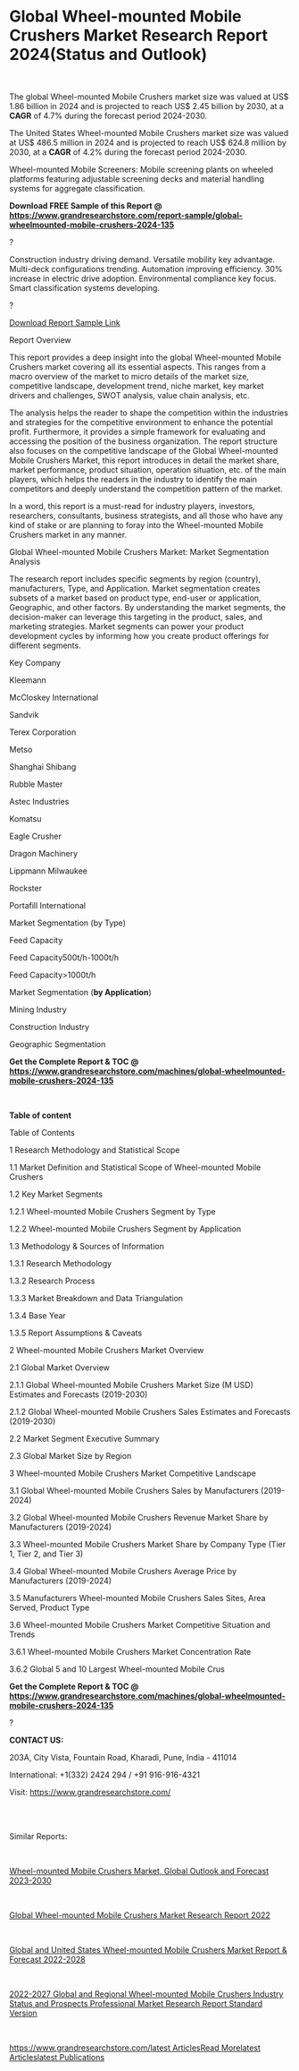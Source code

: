 <h1>Global Wheel-mounted Mobile Crushers Market Research Report 2024(Status and Outlook)</h1><br/><p>The global Wheel-mounted Mobile Crushers market size was valued at US$ 1.86 billion in 2024 and is projected to reach US$ 2.45 billion by 2030, at a <strong>CAGR</strong> of 4.7% during the forecast period 2024-2030.</p>
 
 
 
 <p>The United States Wheel-mounted Mobile Crushers market size was valued at US$ 486.5 million in 2024 and is projected to reach US$ 624.8 million by 2030, at a <strong>CAGR</strong> of 4.2% during the forecast period 2024-2030.</p>
 
 
 
 <p>Wheel-mounted Mobile Screeners: Mobile screening plants on wheeled platforms featuring adjustable screening decks and material handling systems for aggregate classification.</p>
 
 
 
 <div><b>Download FREE Sample of this Report @ <a href="https://www.grandresearchstore.com/report-sample/global-wheelmounted-mobile-crushers-2024-135">https://www.grandresearchstore.com/report-sample/global-wheelmounted-mobile-crushers-2024-135</a></b></div>
 
 
 
 <p>? </p>
 
 
 
 <p>Construction industry driving demand. Versatile mobility key advantage. Multi-deck configurations trending. Automation improving efficiency. 30% increase in electric drive adoption. Environmental compliance key focus. Smart classification systems developing.</p>
 
 
 
 <p>? </p>
 
 
 
 <p><a href="https://www.grandresearchstore.com/mr-admin/report-sample/global-wheelmounted-mobile-crushers-2024-135">Download Report Sample Link</a></p>
 
 
 
 <p>Report Overview</p>
 
 
 
 <p>This report provides a deep insight into the global Wheel-mounted Mobile Crushers market covering all its essential aspects. This ranges from a macro overview of the market to micro details of the market size, competitive landscape, development trend, niche market, key market drivers and challenges, SWOT analysis, value chain analysis, etc.</p>
 
 
 
 <p>The analysis helps the reader to shape the competition within the industries and strategies for the competitive environment to enhance the potential profit. Furthermore, it provides a simple framework for evaluating and accessing the position of the business organization. The report structure also focuses on the competitive landscape of the Global Wheel-mounted Mobile Crushers Market, this report introduces in detail the market share, market performance, product situation, operation situation, etc. of the main players, which helps the readers in the industry to identify the main competitors and deeply understand the competition pattern of the market.</p>
 
 
 
 <p>In a word, this report is a must-read for industry players, investors, researchers, consultants, business strategists, and all those who have any kind of stake or are planning to foray into the Wheel-mounted Mobile Crushers market in any manner.</p>
 
 
 
 <p>Global Wheel-mounted Mobile Crushers Market: Market Segmentation Analysis</p>
 
 
 
 <p>The research report includes specific segments by region (country), manufacturers, Type, and Application. Market segmentation creates subsets of a market based on product type, end-user or application, Geographic, and other factors. By understanding the market segments, the decision-maker can leverage this targeting in the product, sales, and marketing strategies. Market segments can power your product development cycles by informing how you create product offerings for different segments.</p>
 
 
 
 <p>Key Company</p>
 
 
 
 <p>Kleemann</p>
 
 
 
 <p>McCloskey International</p>
 
 
 
 <p>Sandvik</p>
 
 
 
 <p>Terex Corporation</p>
 
 
 
 <p>Metso</p>
 
 
 
 <p>Shanghai Shibang</p>
 
 
 
 <p>Rubble Master</p>
 
 
 
 <p>Astec Industries</p>
 
 
 
 <p>Komatsu</p>
 
 
 
 <p>Eagle Crusher</p>
 
 
 
 <p>Dragon Machinery</p>
 
 
 
 <p>Lippmann Milwaukee</p>
 
 
 
 <p>Rockster</p>
 
 
 
 <p>Portafill International</p>
 
 
 
 <p>Market Segmentation (by Type)</p>
 
 
 
 <p>Feed Capacity</p>
 
 
 
 <p>Feed Capacity500t/h-1000t/h</p>
 
 
 
 <p>Feed Capacity>1000t/h</p>
 
 
 
 <p>Market Segmentation (<strong>by Application</strong>)</p>
 
 
 
 <p>Mining Industry</p>
 
 
 
 <p>Construction Industry</p>
 
 
 
 <p>Geographic Segmentation</p>
 
 
 
 <div><b>Get the Complete Report & TOC @ <a href="https://www.grandresearchstore.com/machines/global-wheelmounted-mobile-crushers-2024-135">https://www.grandresearchstore.com/machines/global-wheelmounted-mobile-crushers-2024-135</a></b></div>
 
 
 
 <p><br />
 
 <b>Table of content</b></p>
 
 
 
 <p>Table of Contents<br />
 
 1 Research Methodology and Statistical Scope<br />
 
 1.1 Market Definition and Statistical Scope of Wheel-mounted Mobile Crushers<br />
 
 1.2 Key Market Segments<br />
 
 1.2.1 Wheel-mounted Mobile Crushers Segment by Type<br />
 
 1.2.2 Wheel-mounted Mobile Crushers Segment by Application<br />
 
 1.3 Methodology & Sources of Information<br />
 
 1.3.1 Research Methodology<br />
 
 1.3.2 Research Process<br />
 
 1.3.3 Market Breakdown and Data Triangulation<br />
 
 1.3.4 Base Year<br />
 
 1.3.5 Report Assumptions & Caveats<br />
 
 2 Wheel-mounted Mobile Crushers Market Overview<br />
 
 2.1 Global Market Overview<br />
 
 2.1.1 Global Wheel-mounted Mobile Crushers Market Size (M USD) Estimates and Forecasts (2019-2030)<br />
 
 2.1.2 Global Wheel-mounted Mobile Crushers Sales Estimates and Forecasts (2019-2030)<br />
 
 2.2 Market Segment Executive Summary<br />
 
 2.3 Global Market Size by Region<br />
 
 3 Wheel-mounted Mobile Crushers Market Competitive Landscape<br />
 
 3.1 Global Wheel-mounted Mobile Crushers Sales by Manufacturers (2019-2024)<br />
 
 3.2 Global Wheel-mounted Mobile Crushers Revenue Market Share by Manufacturers (2019-2024)<br />
 
 3.3 Wheel-mounted Mobile Crushers Market Share by Company Type (Tier 1, Tier 2, and Tier 3)<br />
 
 3.4 Global Wheel-mounted Mobile Crushers Average Price by Manufacturers (2019-2024)<br />
 
 3.5 Manufacturers Wheel-mounted Mobile Crushers Sales Sites, Area Served, Product Type<br />
 
 3.6 Wheel-mounted Mobile Crushers Market Competitive Situation and Trends<br />
 
 3.6.1 Wheel-mounted Mobile Crushers Market Concentration Rate<br />
 
 3.6.2 Global 5 and 10 Largest Wheel-mounted Mobile Crus</p>
 
 
 
 <div><b>Get the Complete Report & TOC @ <a href="https://www.grandresearchstore.com/machines/global-wheelmounted-mobile-crushers-2024-135">https://www.grandresearchstore.com/machines/global-wheelmounted-mobile-crushers-2024-135</a></b></div>
 
 
 
 <p>? </p>
 
 
 
 <p><b>CONTACT US:</b><br />
 
 203A, City Vista, Fountain Road, Kharadi, Pune, India - 411014<br />
 
 International: +1(332) 2424 294 / +91 916-916-4321<br />
 
 Visit: <a href="https://www.grandresearchstore.com/">https://www.grandresearchstore.com/</a><br />
 
 <br />
 
 <br />
 
 Similar Reports:<br />
 
 <br />
 
 <a href="https://www.grandresearchstore.com/machines/global-wheelmounted-mobile-crushers-forecast-2023-2030-128">Wheel-mounted Mobile Crushers Market, Global Outlook and Forecast 2023-2030</a><br />
 
 <br />
 
 <a href="https://www.grandresearchstore.com/machines/global-wheelmounted-mobile-crushers-2022-473">Global Wheel-mounted Mobile Crushers Market Research Report 2022</a><br />
 
 <br />
 
 <a href="https://www.grandresearchstore.com/machines/global-united-states-wheelmounted-mobile-crushers-2022-2028-866">Global and United States Wheel-mounted Mobile Crushers Market Report & Forecast 2022-2028</a><br />
 
 <br />
 
 <a href="https://www.grandresearchstore.com/machines/global-regional-wheelmounted-mobile-crushers-2022-2027-197">2022-2027 Global and Regional Wheel-mounted Mobile Crushers Industry Status and Prospects Professional Market Research Report Standard Version</a><br />
 
 <br />
 
 <a href="https://gyeongbokgung.com">https://www.grandresearchstore.com/</a><a href="https://hallyeomaritime.com">latest Articles</a><a href="https://jingwansa.com">Read More</a><a href="https://nguoiviet.jp/">latest Articles</a><a href="https://www.intelmarketresearch.com/">latest Publications</a></p>